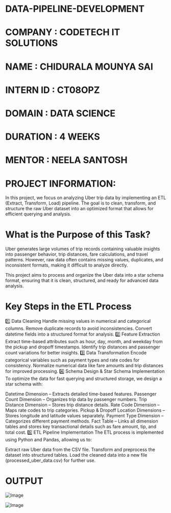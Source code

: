 # DATA-PIPELINE-DEVELOPMENT
# COMPANY : CODETECH IT SOLUTIONS
# NAME : CHIDURALA MOUNYA SAI
# INTERN ID : CT08OPZ
# DOMAIN : DATA SCIENCE
# DURATION : 4 WEEKS
# MENTOR : NEELA SANTOSH

# PROJECT INFORMATION:
In this project, we focus on analyzing Uber trip data by implementing an ETL (Extract, Transform, Load) pipeline. The goal is to clean, transform, and structure the raw Uber dataset into an optimized format that allows for efficient querying and analysis.

# What is the Purpose of this Task?
Uber generates large volumes of trip records containing valuable insights into passenger behavior, trip distances, fare calculations, and travel patterns. However, raw data often contains missing values, duplicates, and inconsistent formats, making it difficult to analyze directly.

This project aims to process and organize the Uber data into a star schema format, ensuring that it is clean, structured, and ready for advanced data analysis.
# Key Steps in the ETL Process
1️⃣ Data Cleaning
Handle missing values in numerical and categorical columns.
Remove duplicate records to avoid inconsistencies.
Convert datetime fields into a structured format for analysis.
2️⃣ Feature Extraction
Extract time-based attributes such as hour, day, month, and weekday from the pickup and dropoff timestamps.
Identify trip distances and passenger count variations for better insights.
3️⃣ Data Transformation
Encode categorical variables such as payment types and rate codes for consistency.
Normalize numerical data like fare amounts and trip distances for improved processing.
4️⃣ Schema Design & Star Schema Implementation
To optimize the data for fast querying and structured storage, we design a star schema with:

Datetime Dimension – Extracts detailed time-based features.
Passenger Count Dimension – Organizes trip data by passenger numbers.
Trip Distance Dimension – Stores trip distance details.
Rate Code Dimension – Maps rate codes to trip categories.
Pickup & Dropoff Location Dimensions – Stores longitude and latitude values separately.
Payment Type Dimension – Categorizes different payment methods.
Fact Table – Links all dimension tables and stores key transactional details such as fare amount, tip, and total cost.
5️⃣ ETL Pipeline Implementation
The ETL process is implemented using Python and Pandas, allowing us to:

Extract raw Uber data from the CSV file.
Transform and preprocess the dataset into structured tables.
Load the cleaned data into a new file (processed_uber_data.csv) for further use.

# OUTPUT 

![Image](https://github.com/user-attachments/assets/53e19036-5c23-4356-81c8-5a0aa9e21345)

![Image](https://github.com/user-attachments/assets/72515235-e4c8-4c0a-afde-160e01f10c82)



